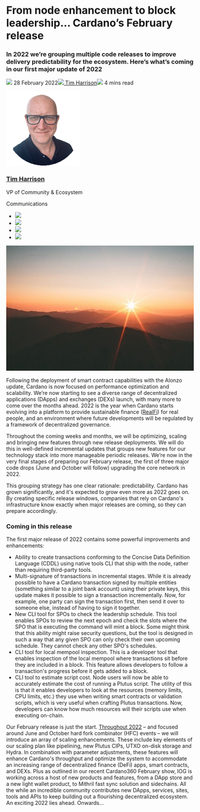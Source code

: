 # From node enhancement to block leadership… Cardano’s February release
### **In 2022 we’re grouping multiple code releases to improve delivery predictability for the ecosystem. Here’s what’s coming in our first major update of 2022**
![](img/2022-02-28-from-node-enhancement-to-block-leadership-cardano-s-february-release.002.png) 28 February 2022![](img/2022-02-28-from-node-enhancement-to-block-leadership-cardano-s-february-release.002.png)[ Tim Harrison](tmp//en/blog/authors/tim-harrison/page-1/)![](img/2022-02-28-from-node-enhancement-to-block-leadership-cardano-s-february-release.003.png) 4 mins read

![Tim Harrison](img/2022-02-28-from-node-enhancement-to-block-leadership-cardano-s-february-release.004.png)[](tmp//en/blog/authors/tim-harrison/page-1/)
### [**Tim Harrison**](tmp//en/blog/authors/tim-harrison/page-1/)
VP of Community & Ecosystem

Communications

- ![](img/2022-02-28-from-node-enhancement-to-block-leadership-cardano-s-february-release.005.png)[](mailto:tim.harrison@iohk.io "Email")
- ![](img/2022-02-28-from-node-enhancement-to-block-leadership-cardano-s-february-release.006.png)[](https://uk.linkedin.com/in/timbharrison "LinkedIn")
- ![](img/2022-02-28-from-node-enhancement-to-block-leadership-cardano-s-february-release.007.png)[](https://twitter.com/timbharrison "Twitter")
- ![](img/2022-02-28-from-node-enhancement-to-block-leadership-cardano-s-february-release.008.png)[](https://github.com/timbharrison "GitHub")

![From node enhancement to block leadership… Cardano’s February release](img/2022-02-28-from-node-enhancement-to-block-leadership-cardano-s-february-release.009.jpeg)

Following the deployment of smart contract capabilities with the Alonzo update, Cardano is now focused on performance optimization and scalability. We’re now starting to see a diverse range of decentralized applications (DApps) and exchanges (DEXs) launch, with many more to come over the months ahead. 2022 is the year when Cardano starts evolving into a platform to provide sustainable finance ([RealFi](https://iohk.io/en/blog/posts/2021/11/25/welcome-to-the-age-of-realfi/)) for real people, and an environment where future developments will be regulated by a framework of decentralized governance. 

Throughout the coming weeks and months, we will be optimizing, scaling and bringing new features through new release deployments. We will do this in well-defined incremental updates that groups new features for our technology stack into more manageable periodic releases. We’re now in the very final stages of preparing our February release, the first of three major code drops (June and October will follow) upgrading the core network in 2022.

This grouping strategy has one clear rationale: predictability. Cardano has grown significantly, and it's expected to grow even more as 2022 goes on. By creating specific release windows, companies that rely on Cardano's infrastructure know exactly when major releases are coming, so they can prepare accordingly.
### **Coming in this release**
The first major release of 2022 contains some powerful improvements and enhancements:

- Ability to create transactions conforming to the Concise Data Definition Language (CDDL) using native tools CLI that ship with the node, rather than requiring third-party tools.
- Multi-signature of transactions in incremental stages. While it is already possible to have a Cardano transaction signed by multiple entities (something similar to a joint bank account) using their private keys, this update makes it possible to sign a transaction incrementally. Now, for example, one party can sign the transaction first, then send it over to someone else, instead of having to sign it together.
- New CLI tool for SPOs to check the leadership schedule. This tool enables SPOs to review the next epoch and check the slots where the SPO that is executing the command will mint a block. Some might think that this ability might raise security questions, but the tool is designed in such a way that any given SPO can only check their own upcoming schedule. They cannot check any other SPO's schedules.
- CLI tool for local mempool inspection. This is a developer tool that enables inspection of the local mempool where transactions sit before they are included in a block. This feature allows developers to follow a transaction's progress before it gets added to a block. 
- CLI tool to estimate script cost. Node users will now be able to accurately estimate the cost of running a Plutus script. The utility of this is that it enables developers to look at the resources (memory limits, CPU limits, etc.) they use when writing smart contracts or validation scripts, which is very useful when crafting Plutus transactions. Now, developers can know how much resources will their scripts use when executing on-chain.

Our February release is just the start. [Throughout 2022](https://iohk.io/en/blog/posts/2022/01/14/how-we-re-scaling-cardano-in-2022/) – and focused around June and October hard fork combinator (HFC) events – we will introduce an array of scaling enhancements. These include key elements of our scaling plan like pipelining, new Plutus CIPs, UTXO on-disk storage and Hydra. In combination with parameter adjustments, these features will enhance Cardano's throughput and optimize the system to accommodate an increasing range of decentralized finance (DeFi) apps, smart contracts, and DEXs. Plus as outlined in our recent Cardano360 February show, IOG is working across a host of new products and features, from a DApp store and a new light wallet product, to Mithril fast sync solution and sidechains. All the while an incredible community contributes new DApps, services, sites, tools and APIs to keep building out a flourishing decentralized ecosystem. An exciting 2022 lies ahead. Onwards…
